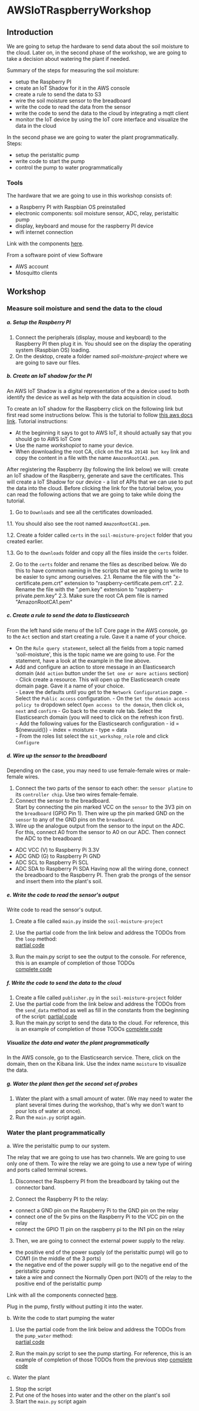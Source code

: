 # AWSIoTRaspberryWorkshop

## Introduction
We are going to setup the hardware to send data about the soil moisture to the cloud.
Later on, in the second phase of the workshop, we are going to take a decision about watering the plant if needed.

Summary of the steps for measuring the soil moisture:
- setup the Raspberry PI 
- create an IoT Shadow for it in the AWS console
- create a rule to send the data to S3
- wire the soil moisture sensor to the breadboard
- write the code to read the data from the sensor
- write the code to send the data to the cloud by integrating a mqtt client
- monitor the IoT device by using the IoT core interface and visualize the data in the cloud
  

In the second phase we are going to water the plant programmatically.
Steps:
- setup the peristaltic pump
- write code to start the pump
- control the pump to water programmatically

### Tools
The hardware that we are going to use in this workshop consists of:

- a Raspberry PI with Raspbian OS preinstalled
- electronic components: soil moisture sensor, ADC, relay, peristaltic pump
- display, keyboard and mouse for the raspberry PI device
- wifi internet connection

Link with the components [here](https://github.com/bproca/AWSIoTRaspberryWorkshop/blob/master/files/components.jpg).

From a software point of view Software
- AWS account
- Mosquitto clients

   
## Workshop
 
### Measure soil moisture and send the data to the cloud

##### a. Setup the Raspberry PI 
1. Connect the peripherals (display, mouse and keyboard) to the Raspberry PI then plug it in. 
You should see on the display the operating system (Raspbian OS) loading.
2. On the desktop, create a folder named *soil-moisture-project* where we are going to save our files.

##### b. Create an IoT shadow for the PI
An AWS IoT Shadow is a digital representation of the a device used to both identify the device as well as help with the data acquisition in cloud.

To create an IoT shadow for the Raspberry click on the following link but first read some instructions below. This is the tutorial to follow [this aws docs link](https://docs.aws.amazon.com/iot/latest/developerguide/iot-sdk-setup.html). 
Tutorial instructions:
- At the beginning it says to got to AWS IoT, it should actually say that you should go to AWS IoT Core
- Use the name *workshopiot* to name your device.
- When downloading the root CA, click on the `RSA 20148 but key` link and copy the content in a file with the name `AmazonRootCA1.pem`.
 
After registering the Raspberry (by following the link below) we will: create an IoT shadow of the Raspberry, generate and save the certificates. 
This will create a IoT Shadow for our device - a list of APIs that we can use to put the data into the cloud. 
Before clicking the link for the tutorial below, you can read the following actions that we are going to take while doing the tutorial. 

1. Go to `Downloads` and see all the certificates downloaded. 

1.1. You should also see the root named `AmazonRootCA1.pem`.   

1.2. Create a folder called `certs` in the `soil-moisture-project` folder that you created earlier.

1.3. Go to the `downloads` folder and copy all the files inside the `certs` folder.  
 
2. Go to the `certs` folder and rename the files as described below. We do this to have common naming in the scripts that we are going to write to be easier to sync among ourselves.
2.1. Rename the file with the "x-certificate.pem.crt" extension to "raspberry-certificate.pem.crt".
2.2. Rename the file with the ".pem.key" extension to "raspberry-private.pem.key"
2.3. Make sure the root CA pem file is named "AmazonRootCA1.pem"



##### c. Create a rule to send the data to Elasticsearch

From the left hand side menu of the IoT Core page in the AWS console, go to the `Act` section and start creating a rule. Gave it a name of your choice.

- On the `Rule query statement`, select all the fields from a topic named 'soil-moisture', this is the topic name we are going to use. For the statement, have a look at the example in the line above.
- Add and configure an action to store message in an Elasticsearch domain (`Add action` button under the `Set one or more actions` section)                     
        - Click create a resource. This will open up the Elasticsearch create domain page. Gave it a name of your choice.            
        - Leave the defaults until you get to the `Network Configuration` page. 
            - Select the `Public access` configuration.
            - On the `Set the domain access policy to` dropdown select `Open access to the domain`, then click `ok`, `next` and `confirm`
        - Go back to the create rule tab. Select the Elasticsearch domain (you will need to click on the refresh icon first).        
        - Add the following values for the Elasticsearch configuration
            - id = ${newuuid()}
            - index = moisture
            - type = data                                         
        - From the roles list select the `sit_workshop_role` role and click `Configure`    

##### d. Wire up the sensor to the breadboard 
Depending on the case, you may need to use female-female wires or male-female wires.
1. Connect the two parts of the sensor to each other: the `sensor platine` to its `controller chip`. Use two wires female-female.
2. Connect the sensor to the breadboard.  
Start by connecting the pin marked VCC on the `sensor` to the 3V3 pin on the `breadboard` (GPIO Pin 1). 
Then wire up the pin marked GND on the `sensor` to any of the GND pins on the `breadboard`. 
3. Wire up the analogue output from the sensor to the input on the ADC. For this, connect A0 from the sensor to A0 on our ADC.
Then connect the ADC to the breadboard:
 * ADC VCC (V) to Raspberry Pi 3.3V
 * ADC GND (G) to Raspberry Pi GND
 * ADC SCL to Raspberry Pi SCL
 * ADC SDA to Raspberry Pi SDA
Having now all the wiring done, connect the breadboard to the Raspberry PI.
Then grab the prongs of the sensor and insert them into the plant's soil.

##### e. Write the code to read the sensor's output 
Write code to read the sensor's output.
1. Create a file called `main.py` inside the `soil-moisture-project` 
2. Use the partial code from the link below and address the TODOs from the `loop` method:  
[partial code](https://github.com/bproca/AWSIoTRaspberryWorkshop/blob/master/workshop/main_soil_moisture_partial.py)

3. Run the main.py script to see the output to the console. For reference, this is an example of completion of those TODOs  
[complete code](https://github.com/bproca/AWSIoTRaspberryWorkshop/blob/master/workshop/main_water_plant_partial.py)
 

##### f. Write the code to send the data to the cloud
1. Create a file called `publisher.py` in the `soil-moisture-project` folder
2. Use the partial code from the link below and address the TODOs from the `send_data` method as well as fill in the constants from the beginning of the script: 
[partial code](https://github.com/bproca/AWSIoTRaspberryWorkshop/blob/master/workshop/publisher_partial.py)
3. Run the main.py script to send the data to the cloud. For reference, this is an example of completion of those TODOs 
[complete code](https://github.com/bproca/AWSIoTRaspberryWorkshop/blob/master/complete/publisher.py)


##### Visualize the data and water the plant programmatically  
In the AWS console, go to the Elasticsearch service. There, click on the domain, then on the Kibana link.
Use the index name `moisture` to visualize the data.

##### g. Water the plant then get the second set of probes 
1. Water the plant with a small amount of water. 
(We may need to water the plant several times during the workshop, that's why we don't want to pour lots of water at once).
2. Run the `main.py` script again.


### Water the plant programmatically
a. Wire the peristaltic pump to our system.

The relay that we are going to use has two channels. We are going to use only one of them.
To wire the relay we are going to use a new type of wiring and ports called terminal screws.
1. Disconnect the Raspberry PI from the breadboard by taking out the connector band.

2. Connect the Raspberry PI to the relay:
- connect a GND pin on the Raspberry Pi to the GND pin on the relay
- connect one of the 5v pins on the Raspberry Pi to the VCC pin on the relay
- connect the GPIO 11 pin on the raspberry pi to the IN1 pin on the relay

3. Then, we are going to connect the external power supply to the relay.
- the positive end of the power supply (of the peristaltic pump) will go to COM1 (in the middle of the 3 ports)  
- the negative end of the power supply will go to the negative end of the peristaltic pump
- take a wire and connect the Normally Open port (NO1) of the relay to the positive end of the peristaltic pump

Link with all the components connected [here](https://github.com/bproca/AWSIoTRaspberryWorkshop/blob/master/files/connected%20components.jpg).

Plug in the pump, firstly without putting it into the water.

b. Write the code to start pumping the water

1. Use the partial code from the link below and address the TODOs from the `pump_water` method:  
[partial code](https://github.com/bproca/AWSIoTRaspberryWorkshop/blob/master/workshop/main_water_plant_partial.py)

2. Run the main.py script to see the pump starting. 
For reference, this is an example of completion of those TODOs from the previous step 
[complete code](https://github.com/bproca/AWSIoTRaspberryWorkshop/blob/master/complete/main.py)

c. Water the plant 
1. Stop the script
2. Put one of the hoses into water and the other on the plant's soil
3. Start the `main.py` script again 



